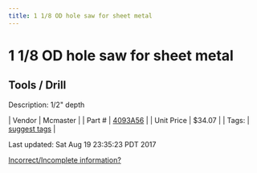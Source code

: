 ```yaml
---
title: 1 1/8 OD hole saw for sheet metal
---
```


# 1 1/8 OD hole saw for sheet metal
## Tools / Drill
Description: 	1/2" depth 

| Vendor | Mcmaster | 
| Part # | [4093A56](https://www.mcmaster.com/#4093A56) | 
| Unit Price | $34.07 | 
| Tags: | [suggest tags](https://docs.google.com/forms/d/e/1FAIpQLSeWyY8v3RgOty-MyWmh9U0iivNYN_molChYyS-0U-o-kOAv_g/viewform) | 

Last updated: Sat Aug 19 23:35:23 PDT 2017

 [Incorrect/Incomplete information?](https://docs.google.com/forms/d/e/1FAIpQLSeWyY8v3RgOty-MyWmh9U0iivNYN_molChYyS-0U-o-kOAv_g/viewform)